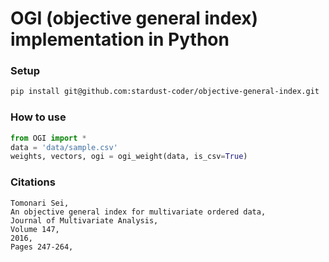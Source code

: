 # OGI (objective general index) implementation in Python


### Setup
```bash
pip install git@github.com:stardust-coder/objective-general-index.git
```


### How to use
```python
from OGI import *
data = 'data/sample.csv'
weights, vectors, ogi = ogi_weight(data, is_csv=True)
```

### Citations
```
Tomonari Sei,
An objective general index for multivariate ordered data,
Journal of Multivariate Analysis,
Volume 147,
2016,
Pages 247-264,
```
